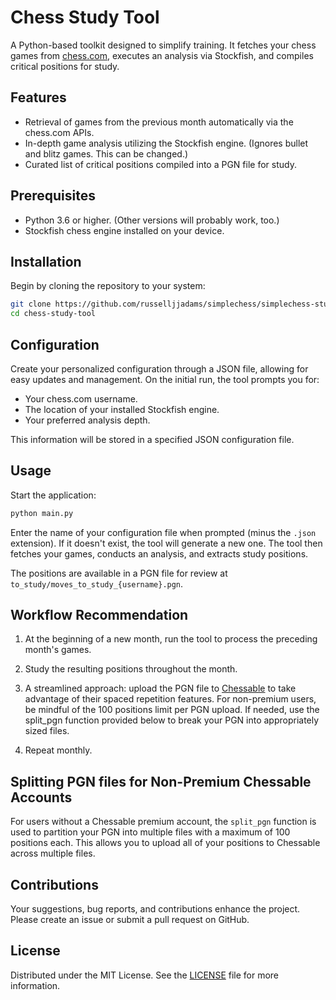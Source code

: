 # Chess Study Tool

A Python-based toolkit designed to simplify training. It fetches your chess games from [chess.com](https://www.chess.com), executes an analysis via Stockfish, and compiles critical positions for study.

## Features

- Retrieval of games from the previous month automatically via the chess.com APIs.
- In-depth game analysis utilizing the Stockfish engine. (Ignores bullet and blitz games. This can be changed.)
- Curated list of critical positions compiled into a PGN file for study.

## Prerequisites

- Python 3.6 or higher. (Other versions will probably work, too.)
- Stockfish chess engine installed on your device.

## Installation

Begin by cloning the repository to your system:

```bash
git clone https://github.com/russelljjadams/simplechess/simplechess-study-tool.git
cd chess-study-tool
```

## Configuration

Create your personalized configuration through a JSON file, allowing for easy updates and management. On the initial run, the tool prompts you for:

- Your chess.com username.
- The location of your installed Stockfish engine.
- Your preferred analysis depth.

This information will be stored in a specified JSON configuration file.

## Usage

Start the application:

```bash
python main.py
```

Enter the name of your configuration file when prompted (minus the `.json` extension). If it doesn't exist, the tool will generate a new one. The tool then fetches your games, conducts an analysis, and extracts study positions.

The positions are available in a PGN file for review at `to_study/moves_to_study_{username}.pgn`.

## Workflow Recommendation

1. At the beginning of a new month, run the tool to process the preceding month's games.
2. Study the resulting positions throughout the month.
3. A streamlined approach: upload the PGN file to [Chessable](https://www.chessable.com) to take advantage of their spaced repetition features. For non-premium users, be mindful of the 100 positions limit per PGN upload. If needed, use the split_pgn function provided below to break your PGN into appropriately sized files.

4. Repeat monthly.

## Splitting PGN files for Non-Premium Chessable Accounts

For users without a Chessable premium account, the `split_pgn` function is used to partition your PGN into multiple files with a maximum of 100 positions each. This allows you to upload all of your positions to Chessable across multiple files.

## Contributions

Your suggestions, bug reports, and contributions enhance the project. Please create an issue or submit a pull request on GitHub.

## License

Distributed under the MIT License. See the [LICENSE](LICENSE) file for more information.